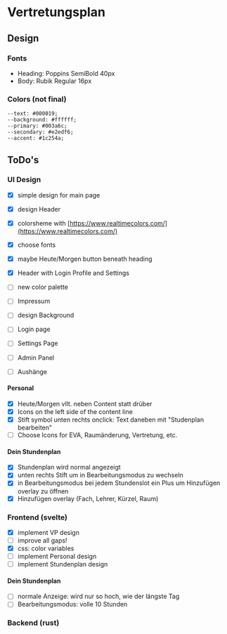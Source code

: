 # Vertretungsplan

 ## Design

  ### Fonts
   - Heading:   Poppins     SemiBold    40px
   - Body:      Rubik       Regular     16px
  ### Colors (not final)
   ```
   --text: #000019;
   --background: #ffffff;
   --primary: #003a6c;
   --secondary: #e2edf6;
   --accent: #1c254a;
   ```

 ## ToDo's

  ### UI Design

   - [x] simple design for main page
   - [x] design Header
   - [x] colorsheme with [https://www.realtimecolors.com/](https://www.realtimecolors.com/)
   - [x] choose fonts
   - [x] maybe Heute/Morgen button beneath heading
   - [x] Header with Login Profile and Settings
   - [ ] new color palette
   - [ ] Impressum
   - [ ] design Background
   - [ ] Login page
   - [ ] Settings Page
   - [ ] Admin Panel
   - [ ] Aushänge
 

   #### Personal

   - [x] Heute/Morgen vllt. neben Content statt drüber
   - [x] Icons on the left side of the content line
   - [x] Stift symbol unten rechts onclick: Text daneben mit "Studenplan bearbeiten"
   - [ ] Choose Icons for EVA, Raumänderung, Vertretung, etc.

   #### Dein Stundenplan

   - [x] Stundenplan wird normal angezeigt
   - [x] unten rechts Stift um in Bearbeitungsmodus zu wechseln
   - [x] in Bearbeitungsmodus bei jedem Stundenslot ein Plus um Hinzufügen overlay zu öffnen
   - [x] Hinzufügen overlay (Fach, Lehrer, Kürzel, Raum)

  ### Frontend (svelte)

   - [x] implement VP design
   - [ ] improve all gaps!
   - [x] css: color variables
   - [ ] implement Personal design
   - [ ] implement Stundenplan design

   #### Dein Stundenplan
   - [ ] normale Anzeige: wird nur so hoch, wie der längste Tag
   - [ ] Bearbeitungsmodus: volle 10 Stunden

  ### Backend (rust)
